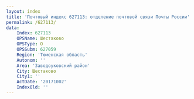 ```yaml
---
layout: index
title: 'Почтовый индекс 627113: отделение почтовой связи Почты России'
permalink: /627113/
data:
    Index: 627113
    OPSName: Шестаково
    OPSType: О
    OPSSubm: 627059
    Region: 'Тюменская область'
    Autonom: ''
    Area: 'Заводоуковский район'
    City: Шестаково
    City1: ''
    ActDate: '20171002'
    IndexOld: ''
---
```

